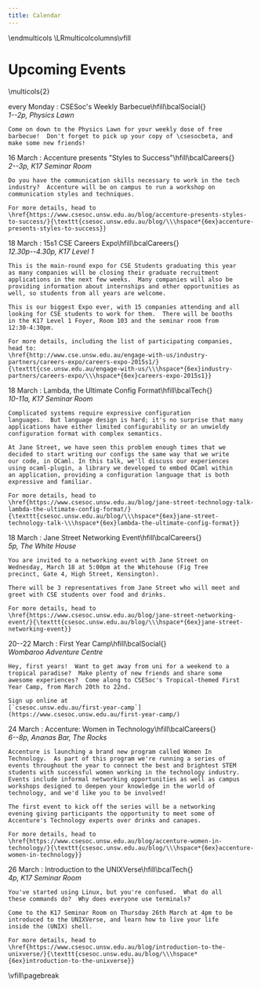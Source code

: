 ```yaml
---
title: Calendar
---
```


\endmulticols
\LRmulticolcolumns\vfill

Upcoming Events
===============

\multicols{2}

every Monday
:    CSESoc's Weekly Barbecue\hfill\bcalSocial{}  
     _1--2p, Physics Lawn_

    Come on down to the Physics Lawn for your weekly dose of free
    barbecue!  Don't forget to pick up your copy of \csesocbeta, and
    make some new friends!

16 March
:    Accenture presents "Styles to Success"\hfill\bcalCareers{}  
     _2--3p, K17 Seminar Room_

    Do you have the communication skills necessary to work in the tech
    industry?  Accenture will be on campus to run a workshop on
    communication styles and techniques.

    For more details, head to  
    \href{https://www.csesoc.unsw.edu.au/blog/accenture-presents-styles-to-success/}{\texttt{csesoc.unsw.edu.au/blog/\\\hspace*{6ex}accenture-presents-styles-to-success}}

18 March
:    15s1 CSE Careers Expo\hfill\bcalCareers{}  
     _12.30p--4.30p, K17 Level 1_

    This is the main-round expo for CSE Students graduating this year
    as many companies will be closing their graduate recruitment
    applications in the next few weeks.  Many companies will also be
    providing information about internships and other opportunities as
    well, so students from all years are welcome.

    This is our biggest Expo ever, with 15 companies attending and all
	looking for CSE students to work for them.  There will be booths
	in the K17 Level 1 Foyer, Room 103 and the seminar room from
	12:30-4:30pm.

    For more details, including the list of participating companies,
    head to:  
    \href{http://www.cse.unsw.edu.au/engage-with-us/industry-partners/careers-expo/careers-expo-2015s1/}{\texttt{cse.unsw.edu.au/engage-with-us/\\\hspace*{6ex}industry-partners/careers-expo/\\\hspace*{6ex}careers-expo-2015s1}}

18 March
:    Lambda, the Ultimate Config Format\hfill\bcalTech{}  
     _10-11a, K17 Seminar Room_

    Complicated systems require expressive configuration
    languages.  But language design is hard; it's no surprise that many
    applications have either limited configurability or an unwieldy
    configuration format with complex semantics.

    At Jane Street, we have seen this problem enough times that we
    decided to start writing our configs the same way that we write
    our code, in OCaml. In this talk, we'll discuss our experiences
    using ocaml-plugin, a library we developed to embed OCaml within
    an application, providing a configuration language that is both
    expressive and familiar.

    For more details, head to  
    \href{https://www.csesoc.unsw.edu.au/blog/jane-street-technology-talk-lambda-the-ultimate-config-format/}{\texttt{csesoc.unsw.edu.au/blog/\\\hspace*{6ex}jane-street-technology-talk-\\\hspace*{6ex}lambda-the-ultimate-config-format}}

18 March
:    Jane Street Networking Event\hfill\bcalCareers{}  
     _5p, The White House_

    You are invited to a networking event with Jane Street on
    Wednesday, March 18 at 5:00pm at the Whitehouse (Fig Tree
    precinct, Gate 4, High Street, Kensington).

    There will be 3 representatives from Jane Street who will meet and
    greet with CSE students over food and drinks.

    For more details, head to  
    \href{https://www.csesoc.unsw.edu.au/blog/jane-street-networking-event/}{\texttt{csesoc.unsw.edu.au/blog/\\\hspace*{6ex}jane-street-networking-event}}

20--22 March
:    First Year Camp\hfill\bcalSocial{}  
     _Wombaroo Adventure Centre_

    Hey, first years!  Want to get away from uni for a weekend to a
    tropical paradise?  Make plenty of new friends and share some
    awesome experiences?  Come along to CSESoc's Tropical-themed First
    Year Camp, from March 20th to 22nd.

    Sign up online at  
    [`csesoc.unsw.edu.au/first-year-camp`](https://www.csesoc.unsw.edu.au/first-year-camp/)

24 March
:    Accenture: Women in Technology\hfill\bcalCareers{}  
    _6--8p, Ananas Bar, The Rocks_

    Accenture is launching a brand new program called Women In
    Technology.  As part of this program we're running a series of
    events throughout the year to connect the best and brightest STEM
    students with successful women working in the technology industry.
    Events include informal networking opportunities as well as campus
    workshops designed to deepen your knowledge in the world of
    technology, and we'd like you to be involved!

    The first event to kick off the series will be a networking
    evening giving participants the opportunity to meet some of
    Accenture's Technology experts over drinks and canapes.

    For more details, head to  
    \href{https://www.csesoc.unsw.edu.au/blog/accenture-women-in-technology/}{\texttt{csesoc.unsw.edu.au/blog/\\\hspace*{6ex}accenture-women-in-technology}}

26 March
:    Introduction to the UNIXVerse\hfill\bcalTech{}  
    _4p, K17 Seminar Room_

    You've started using Linux, but you're confused.  What do all
    these commands do?  Why does everyone use terminals?

    Come to the K17 Seminar Room on Thursday 26th March at 4pm to be
    introduced to the UNIXVerse, and learn how to live your life
    inside the (UNIX) shell.

    For more details, head to  
    \href{https://www.csesoc.unsw.edu.au/blog/introduction-to-the-unixverse/}{\texttt{csesoc.unsw.edu.au/blog/\\\hspace*{6ex}introduction-to-the-unixverse}}

\vfill\pagebreak
